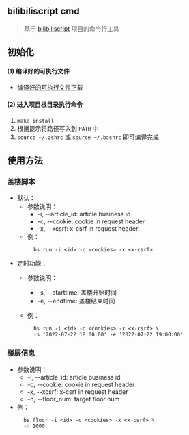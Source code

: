 ## bilibiliscript cmd
> 基于 [bilibiliscript](https://github.com/demoManito/bilibiliscript) 项目的命令行工具

## 初始化
#### (1) 编译好的可执行文件
  - [编译好的可执行文件下载](https://github.com/demoManito/bilibiliscript-cmd/bin)
#### (2) 进入项目根目录执行命令
  1. `make install`
  2. 根据提示将路径写入到 `PATH` 中   
  3. `source ~/.zshrc` 或 `source ~/.bashrc` 即可编译完成

## 使用方法
### 盖楼脚本
- 默认：
  - 参数说明：
    - -i, --article_id: article business id
    - -c, --cookie: cookie in request header
    - -x, --xcsrf: x-csrf in request header
  - 例：
    ```shell
      bs run -i <id> -c <cookies> -x <x-csrf> 
      ```
- 定时功能：
  - 参数说明：
    - -s, --starttime: 盖楼开始时间 
    - -e, --endtime: 盖楼结束时间
      
  - 例：  
  
    ```shell
      bs run -i <id> -c <cookies> -x <x-csrf> \
      -s '2022-07-22 18:00:00' -e '2022-07-22 19:00:00'
      ```
    
### 楼层信息
- 参数说明：
  - -i, --article_id: article business id
  - -c, --cookie: cookie in request header
  - -x, --xcsrf: x-csrf in request header
  - -n, --floor_num: target floor num
- 例：
  ```shell
    bs floor -i <id> -c <cookies> -x <x-csrf> \
    -n 1000
    ```


